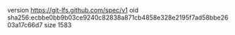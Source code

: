 version https://git-lfs.github.com/spec/v1
oid sha256:ecbbe0bb9b03ce9240c82838a871cb4858e328e2195f7ad58bbe2603a17c66d7
size 1583
